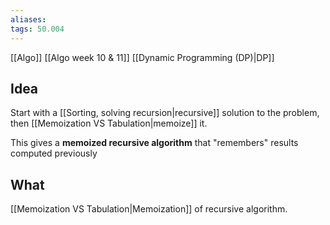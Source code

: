 ```yaml
---
aliases: 
tags: 50.004
---
```

[[Algo]]
[[Algo week 10 & 11]]
[[Dynamic Programming (DP)|DP]]

## Idea
Start with a [[Sorting, solving recursion|recursive]] solution to the problem, then [[Memoization VS Tabulation|memoize]] it.

This gives a **memoized recursive algorithm** that "remembers" results computed previously

## What
[[Memoization VS Tabulation|Memoization]] of recursive algorithm.


